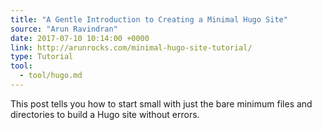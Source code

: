 ```yaml
---
title: "A Gentle Introduction to Creating a Minimal Hugo Site"
source: "Arun Ravindran"
date: 2017-07-10 10:14:00 +0000
link: http://arunrocks.com/minimal-hugo-site-tutorial/
type: Tutorial
tool:
  - tool/hugo.md
---
```

This post tells you how to start small with just the bare minimum files and directories to build a Hugo site without errors. 





